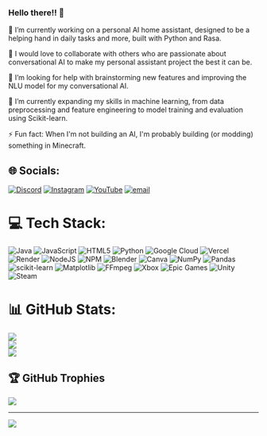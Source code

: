 ### Hello there!! 🤖

🔭 I’m currently working on a personal AI home assistant, designed to be a helping hand in daily tasks and more, built with Python and Rasa.

👯 I would love to collaborate with others who are passionate about conversational AI to make my personal assistant project the best it can be.

🤝 I’m looking for help with brainstorming new features and improving the NLU model for my conversational AI.

🌱 I’m currently expanding my skills in machine learning, from data preprocessing and feature engineering to model training and evaluation using Scikit-learn.

⚡ Fun fact: When I'm not building an AI, I'm probably building (or modding) something in Minecraft.


## 🌐 Socials:
[![Discord](https://img.shields.io/badge/Discord-%237289DA.svg?logo=discord&logoColor=white)](https://discordapp.com/users//harsh2007) [![Instagram](https://img.shields.io/badge/Instagram-%23E4405F.svg?logo=Instagram&logoColor=white)](https://instagram.com/_kumar.shaurya) [![YouTube](https://img.shields.io/badge/YouTube-%23FF0000.svg?logo=YouTube&logoColor=white)](https://youtube.com/@lastwarrior1339) [![email](https://img.shields.io/badge/Email-D14836?logo=gmail&logoColor=white)](mailto:kumar.shaurya1307@gmail.com) 

# 💻 Tech Stack:
![Java](https://img.shields.io/badge/java-%23ED8B00.svg?style=for-the-badge&logo=openjdk&logoColor=white) ![JavaScript](https://img.shields.io/badge/javascript-%23323330.svg?style=for-the-badge&logo=javascript&logoColor=%23F7DF1E) ![HTML5](https://img.shields.io/badge/html5-%23E34F26.svg?style=for-the-badge&logo=html5&logoColor=white) ![Python](https://img.shields.io/badge/python-3670A0?style=for-the-badge&logo=python&logoColor=ffdd54) ![Google Cloud](https://img.shields.io/badge/GoogleCloud-%234285F4.svg?style=for-the-badge&logo=google-cloud&logoColor=white) ![Vercel](https://img.shields.io/badge/vercel-%23000000.svg?style=for-the-badge&logo=vercel&logoColor=white) ![Render](https://img.shields.io/badge/Render-%46E3B7.svg?style=for-the-badge&logo=render&logoColor=white) ![NodeJS](https://img.shields.io/badge/node.js-6DA55F?style=for-the-badge&logo=node.js&logoColor=white) ![NPM](https://img.shields.io/badge/NPM-%23CB3837.svg?style=for-the-badge&logo=npm&logoColor=white) ![Blender](https://img.shields.io/badge/blender-%23F5792A.svg?style=for-the-badge&logo=blender&logoColor=white) ![Canva](https://img.shields.io/badge/Canva-%2300C4CC.svg?style=for-the-badge&logo=Canva&logoColor=white) ![NumPy](https://img.shields.io/badge/numpy-%23013243.svg?style=for-the-badge&logo=numpy&logoColor=white) ![Pandas](https://img.shields.io/badge/pandas-%23150458.svg?style=for-the-badge&logo=pandas&logoColor=white) ![scikit-learn](https://img.shields.io/badge/scikit--learn-%23F7931E.svg?style=for-the-badge&logo=scikit-learn&logoColor=white) ![Matplotlib](https://img.shields.io/badge/Matplotlib-%23ffffff.svg?style=for-the-badge&logo=Matplotlib&logoColor=black) ![FFmpeg](https://shields.io/badge/FFmpeg-%23171717.svg?logo=ffmpeg&style=for-the-badge&labelColor=171717&logoColor=5cb85c) ![Xbox](https://img.shields.io/badge/xbox-%23107C10.svg?style=for-the-badge&logo=xbox&logoColor=white) ![Epic Games](https://img.shields.io/badge/epicgames-%23313131.svg?style=for-the-badge&logo=epicgames&logoColor=white) ![Unity](https://img.shields.io/badge/unity-%23000000.svg?style=for-the-badge&logo=unity&logoColor=white) ![Steam](https://img.shields.io/badge/steam-%23000000.svg?style=for-the-badge&logo=steam&logoColor=white)
# 📊 GitHub Stats:
![](https://github-readme-stats.vercel.app/api?username=kumar-shaurya&theme=gruvbox&hide_border=false&include_all_commits=true&count_private=true)<br/>
![](https://nirzak-streak-stats.vercel.app/?user=kumar-shaurya&theme=gruvbox&hide_border=false)<br/>
![](https://github-readme-stats.vercel.app/api/top-langs/?username=kumar-shaurya&theme=gruvbox&hide_border=false&include_all_commits=true&count_private=true&layout=compact)

## 🏆 GitHub Trophies
![](https://github-profile-trophy.vercel.app/?username=kumar-shaurya&theme=radical&no-frame=false&no-bg=false&margin-w=4)

---
[![](https://visitcount.itsvg.in/api?id=kumar-shaurya&icon=0&color=0)](https://visitcount.itsvg.in)

<!-- Proudly created with GPRM ( https://gprm.itsvg.in ) -->
